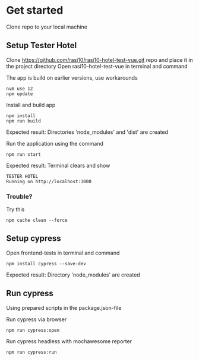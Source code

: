 # Get started

Clone repo to your local machine

## Setup Tester Hotel
Clone https://github.com/rasi10/rasi10-hotel-test-vue.git repo and place it in the project directory
Open rasi10-hotel-test-vue in terminal and command

The app is build on earlier versions, use workarounds
```
nvm use 12
npm update
```

Install and build app
```
npm install
npm run build
```
Expected result: Directories 'node_modules' and 'dist' are created

Run the application using the command
```
npm run start
```
Expected result: Terminal clears and show
```
TESTER HOTEL
Running on http://localhost:3000
```

### Trouble?
Try this
```
npm cache clean --force
```

## Setup cypress
Open  frontend-tests in terminal and command
```
npm install cypress --save-dev
```
Expected result: Directory 'node_modules' are created

## Run cypress
Using prepared scripts in the package.json-file

Run cypress via browser
```
npm run cypress:open
```

Run cypress headless with mochawesome reporter
```
npm run cypress:run
```